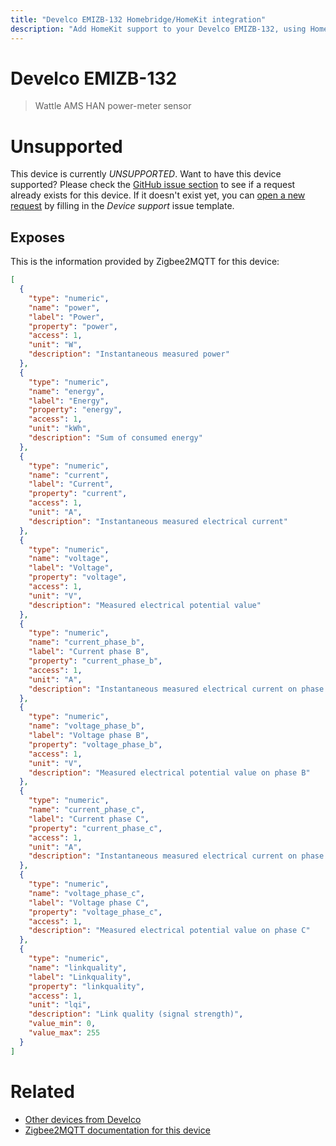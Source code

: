 ```yaml
---
title: "Develco EMIZB-132 Homebridge/HomeKit integration"
description: "Add HomeKit support to your Develco EMIZB-132, using Homebridge, Zigbee2MQTT and homebridge-z2m."
---
```

<!---
This file has been GENERATED using src/docgen/docgen.ts
DO NOT EDIT THIS FILE MANUALLY!
-->
# Develco EMIZB-132
> Wattle AMS HAN power-meter sensor


# Unsupported

This device is currently *UNSUPPORTED*.
Want to have this device supported? Please check the [GitHub issue section](https://github.com/itavero/homebridge-z2m/issues?q=EMIZB-132) to see if a request already exists for this device.
If it doesn't exist yet, you can [open a new request](https://github.com/itavero/homebridge-z2m/issues/new?assignees=&labels=enhancement&template=device_support.yml&title=%5BDevice%5D+Develco%20EMIZB-132&model=Develco%20EMIZB-132&exposes=%5B%0A%20%20%7B%0A%20%20%20%20%22type%22%3A%20%22numeric%22%2C%0A%20%20%20%20%22name%22%3A%20%22power%22%2C%0A%20%20%20%20%22label%22%3A%20%22Power%22%2C%0A%20%20%20%20%22property%22%3A%20%22power%22%2C%0A%20%20%20%20%22access%22%3A%201%2C%0A%20%20%20%20%22unit%22%3A%20%22W%22%2C%0A%20%20%20%20%22description%22%3A%20%22Instantaneous%20measured%20power%22%0A%20%20%7D%2C%0A%20%20%7B%0A%20%20%20%20%22type%22%3A%20%22numeric%22%2C%0A%20%20%20%20%22name%22%3A%20%22energy%22%2C%0A%20%20%20%20%22label%22%3A%20%22Energy%22%2C%0A%20%20%20%20%22property%22%3A%20%22energy%22%2C%0A%20%20%20%20%22access%22%3A%201%2C%0A%20%20%20%20%22unit%22%3A%20%22kWh%22%2C%0A%20%20%20%20%22description%22%3A%20%22Sum%20of%20consumed%20energy%22%0A%20%20%7D%2C%0A%20%20%7B%0A%20%20%20%20%22type%22%3A%20%22numeric%22%2C%0A%20%20%20%20%22name%22%3A%20%22current%22%2C%0A%20%20%20%20%22label%22%3A%20%22Current%22%2C%0A%20%20%20%20%22property%22%3A%20%22current%22%2C%0A%20%20%20%20%22access%22%3A%201%2C%0A%20%20%20%20%22unit%22%3A%20%22A%22%2C%0A%20%20%20%20%22description%22%3A%20%22Instantaneous%20measured%20electrical%20current%22%0A%20%20%7D%2C%0A%20%20%7B%0A%20%20%20%20%22type%22%3A%20%22numeric%22%2C%0A%20%20%20%20%22name%22%3A%20%22voltage%22%2C%0A%20%20%20%20%22label%22%3A%20%22Voltage%22%2C%0A%20%20%20%20%22property%22%3A%20%22voltage%22%2C%0A%20%20%20%20%22access%22%3A%201%2C%0A%20%20%20%20%22unit%22%3A%20%22V%22%2C%0A%20%20%20%20%22description%22%3A%20%22Measured%20electrical%20potential%20value%22%0A%20%20%7D%2C%0A%20%20%7B%0A%20%20%20%20%22type%22%3A%20%22numeric%22%2C%0A%20%20%20%20%22name%22%3A%20%22current_phase_b%22%2C%0A%20%20%20%20%22label%22%3A%20%22Current%20phase%20B%22%2C%0A%20%20%20%20%22property%22%3A%20%22current_phase_b%22%2C%0A%20%20%20%20%22access%22%3A%201%2C%0A%20%20%20%20%22unit%22%3A%20%22A%22%2C%0A%20%20%20%20%22description%22%3A%20%22Instantaneous%20measured%20electrical%20current%20on%20phase%20B%22%0A%20%20%7D%2C%0A%20%20%7B%0A%20%20%20%20%22type%22%3A%20%22numeric%22%2C%0A%20%20%20%20%22name%22%3A%20%22voltage_phase_b%22%2C%0A%20%20%20%20%22label%22%3A%20%22Voltage%20phase%20B%22%2C%0A%20%20%20%20%22property%22%3A%20%22voltage_phase_b%22%2C%0A%20%20%20%20%22access%22%3A%201%2C%0A%20%20%20%20%22unit%22%3A%20%22V%22%2C%0A%20%20%20%20%22description%22%3A%20%22Measured%20electrical%20potential%20value%20on%20phase%20B%22%0A%20%20%7D%2C%0A%20%20%7B%0A%20%20%20%20%22type%22%3A%20%22numeric%22%2C%0A%20%20%20%20%22name%22%3A%20%22current_phase_c%22%2C%0A%20%20%20%20%22label%22%3A%20%22Current%20phase%20C%22%2C%0A%20%20%20%20%22property%22%3A%20%22current_phase_c%22%2C%0A%20%20%20%20%22access%22%3A%201%2C%0A%20%20%20%20%22unit%22%3A%20%22A%22%2C%0A%20%20%20%20%22description%22%3A%20%22Instantaneous%20measured%20electrical%20current%20on%20phase%20C%22%0A%20%20%7D%2C%0A%20%20%7B%0A%20%20%20%20%22type%22%3A%20%22numeric%22%2C%0A%20%20%20%20%22name%22%3A%20%22voltage_phase_c%22%2C%0A%20%20%20%20%22label%22%3A%20%22Voltage%20phase%20C%22%2C%0A%20%20%20%20%22property%22%3A%20%22voltage_phase_c%22%2C%0A%20%20%20%20%22access%22%3A%201%2C%0A%20%20%20%20%22description%22%3A%20%22Measured%20electrical%20potential%20value%20on%20phase%20C%22%0A%20%20%7D%2C%0A%20%20%7B%0A%20%20%20%20%22type%22%3A%20%22numeric%22%2C%0A%20%20%20%20%22name%22%3A%20%22linkquality%22%2C%0A%20%20%20%20%22label%22%3A%20%22Linkquality%22%2C%0A%20%20%20%20%22property%22%3A%20%22linkquality%22%2C%0A%20%20%20%20%22access%22%3A%201%2C%0A%20%20%20%20%22unit%22%3A%20%22lqi%22%2C%0A%20%20%20%20%22description%22%3A%20%22Link%20quality%20(signal%20strength)%22%2C%0A%20%20%20%20%22value_min%22%3A%200%2C%0A%20%20%20%20%22value_max%22%3A%20255%0A%20%20%7D%0A%5D) by filling in the _Device support_ issue template.

## Exposes

This is the information provided by Zigbee2MQTT for this device:

```json
[
  {
    "type": "numeric",
    "name": "power",
    "label": "Power",
    "property": "power",
    "access": 1,
    "unit": "W",
    "description": "Instantaneous measured power"
  },
  {
    "type": "numeric",
    "name": "energy",
    "label": "Energy",
    "property": "energy",
    "access": 1,
    "unit": "kWh",
    "description": "Sum of consumed energy"
  },
  {
    "type": "numeric",
    "name": "current",
    "label": "Current",
    "property": "current",
    "access": 1,
    "unit": "A",
    "description": "Instantaneous measured electrical current"
  },
  {
    "type": "numeric",
    "name": "voltage",
    "label": "Voltage",
    "property": "voltage",
    "access": 1,
    "unit": "V",
    "description": "Measured electrical potential value"
  },
  {
    "type": "numeric",
    "name": "current_phase_b",
    "label": "Current phase B",
    "property": "current_phase_b",
    "access": 1,
    "unit": "A",
    "description": "Instantaneous measured electrical current on phase B"
  },
  {
    "type": "numeric",
    "name": "voltage_phase_b",
    "label": "Voltage phase B",
    "property": "voltage_phase_b",
    "access": 1,
    "unit": "V",
    "description": "Measured electrical potential value on phase B"
  },
  {
    "type": "numeric",
    "name": "current_phase_c",
    "label": "Current phase C",
    "property": "current_phase_c",
    "access": 1,
    "unit": "A",
    "description": "Instantaneous measured electrical current on phase C"
  },
  {
    "type": "numeric",
    "name": "voltage_phase_c",
    "label": "Voltage phase C",
    "property": "voltage_phase_c",
    "access": 1,
    "description": "Measured electrical potential value on phase C"
  },
  {
    "type": "numeric",
    "name": "linkquality",
    "label": "Linkquality",
    "property": "linkquality",
    "access": 1,
    "unit": "lqi",
    "description": "Link quality (signal strength)",
    "value_min": 0,
    "value_max": 255
  }
]
```

# Related
* [Other devices from Develco](../index.md#develco)
* [Zigbee2MQTT documentation for this device](https://www.zigbee2mqtt.io/devices/EMIZB-132.html)